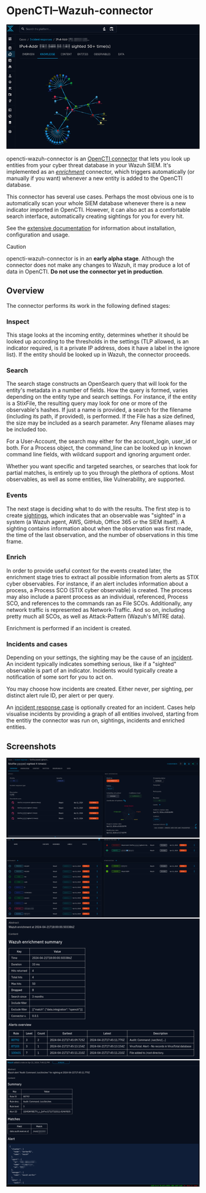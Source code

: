 # OpenCTI–Wazuh-connector

![Incident response case Knowledge tab](docs/source/images/ir_case_example1.png)

opencti-wazuh-connector is an [OpenCTI
connector](https://docs.opencti.io/latest/deployment/connectors/) that lets you
look up entities from your cyber threat database in your Wazuh SIEM. It's
implemented as an
[*enrichment*](https://docs.opencti.io/latest/deployment/connectors/#enrichment)
connector, which triggers automatically (or manually if you want) whenever a
new entity is added to the OpenCTI database.

This connector has several use cases. Perhaps the most obvious one is to
automatically scan your whole SIEM database whenever there is a new indicator
imported in OpenCTI. However, it can also act as a comfortable search
interface, automatically creating sightings for you for every hit.

See the [extensive
documentation](https://misje.github.io/opencti-wazuh-connector/) for information
about installation, configuration and usage.

> [!CAUTION]
> opencti-wazuh-connector is in an **early alpha stage**. Although the
> connector does not make any changes to Wazuh, it may produce a lot of data in
> OpenCTI. **Do not use the connector yet in production**.

## Overview

The connector performs its work in the following defined stages:

### Inspect

This stage looks at the incoming entity, determines whether it should be looked
up according to the thresholds in the settings (TLP allowed, is an indicator
required, is it a private IP address, does it have a label in the ignore list).
If the entity should be looked up in Wazuh, the connector proceeds.

### Search

The search stage constructs an OpenSearch query that will look for the entity's
metadata in a number of fields. How the query is formed, varies depending on
the entity type and search settings. For instance, if the entity is a StixFile,
the resulting query may look for one or more of the observable's hashes. If
just a name is provided, a search for the filename (including its path, if
provided), is performed. If the File has a size defined, the size may be
included as a search parameter. Any filename aliases may be included too.

For a User-Account, the search may either for the account_login, user_id or
both. For a Process object, the command_line can be looked up in known command
line fields, with wildcard support and ignoring argument order.

Whether you want specific and targeted searches, or searches that look for
partial matches, is entirely up to you through the plethora of options. Most
observables, as well as some entities, like Vulnerability, are supported.

### Events

The next stage is deciding what to do with the results. The first step is to
create
[sightings](https://docs.opencti.io/latest/usage/exploring-events/#sightings),
which indicates that an observable was "sighted" in a system (a Wazuh agent,
AWS, GitHub, Office 365 or the SIEM itself). A sighting contains information
about when the observation was first made, the time of the last observation,
and the number of observations in this time frame.

### Enrich

In order to provide useful context for the events created later, the enrichment
stage tries to extract all possible information from alerts as STIX cyber
observables. For instance, if an alert includes information about a process, a
Process SCO (STIX cyber observable) is created. The process may also include a
parent process as an individual, referenced, Process SCO, and references to the
commands ran as File SCOs. Additionally, any network traffic is represented as
Network-Traffic. And so on, including pretty much all SCOs, as well as
Attack-Pattern (Wazuh's MITRE data).

Enrichment is performed if an incident is created.

### Incidents and cases

Depending on your settings, the sighting may be the cause of an
[incident](https://docs.opencti.io/latest/usage/exploring-events/#incidents).
An incident typically indicates something serious, like if a "sighted"
observable is part of an indicator. Incidents would typically create a
notification of some sort for you to act on.

You may choose how incidents are created. Either never, per sighting, per
distinct alert rule ID, per alert or per query.

An [incident response
case](https://docs.opencti.io/latest/usage/exploring-cases/#incident-response-request-for-information-request-for-takedown)
is optionally created for an incident. Cases help visualise incidents by
providing a graph of all entities involved, starting from the entitiy the
connector was run on, sightings, incidents and enriched entities.


## Screenshots

![Incident response case overview tab](docs/source/images/ir_case_example2_overview1.png)
![Incident response case overview tab (continuing)](docs/source/images/ir_case_example2_overview2.png)
![Enrichment summary note](docs/source/images/summary_example1.png)
![Enrichment alert note](docs/source/images/summary_example2.png)
